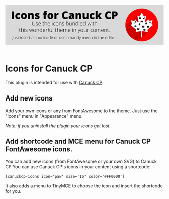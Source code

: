 ![Logo](images/logo-for-readme.jpg)
 
# Icons for Canuck CP

This plugin is intended for use with [Canuck CP](https://kevinsspace.ca/canuck-cp-classicpress-theme/).

## Add new icons 
Add your own icons or any from FontAwesome to the theme.
Just use the "Icons" menu in "Appearance" menu.

*Note: if you uninstall the plugin your icons get lost.*


## Add shortcode and MCE menu for Canuck CP FontAwesome icons.

You can add new icons (from FontAwesome or your own SVG) to Canuck CP
You can use Canuck CP's icons in your content using a shortcode:
```
[canuckcp-icons icon='paw' size='16' color='#FF0000']
```

It also adds a menu to TinyMCE to choose the icon and insert the shortcode for you.
